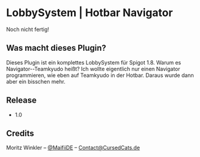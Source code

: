 # LobbySystem | Hotbar Navigator

Noch nicht fertig!

## Was macht dieses Plugin?
Dieses Plugin ist ein komplettes LobbySystem für Spigot 1.8.
Warum es Navigator--Teamkyudo heißt?
Ich wollte eigentlich nur einen Navigator programmieren, wie eben auf Teamkyudo in der Hotbar.
Daraus wurde dann aber ein bisschen mehr.


## Release
* 1.0

## Credits

Moritz Winkler – [@MaifiiDE](https://twitter.com/maifiide) – Contact@CursedCats.de


